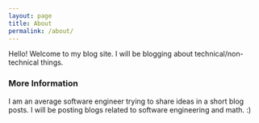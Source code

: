 ```yaml
---
layout: page
title: About
permalink: /about/
---
```


Hello! Welcome to my blog site. I will be blogging about technical/non-technical things. 

### More Information

I am an average software engineer trying to share ideas in a short blog posts. I will be posting blogs related to software engineering and math. :)

